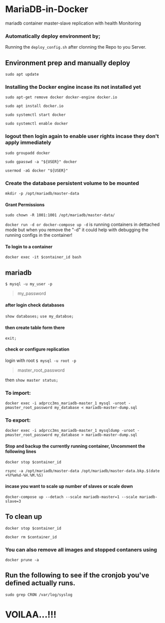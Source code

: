 # MariaDB-in-Docker

mariadb container master-slave replication with health Monitoring

### Automatically deploy environment by;

Running the `deploy_config.sh` after clonning the Repo to you Server.

## Environment prep and manually deploy

`sudo apt update`

### Installing the Docker engine incase its not installed yet

`sudo apt-get remove docker docker-engine docker.io`

`sudo apt install docker.io`

`sudo systemctl start docker`

`sudo systemctl enable docker`

### logout then login again to enable user rights incase they don't apply immediately

`sudo groupadd docker`

`sudo gpasswd -a "${USER}" docker`

`usermod -aG docker "${USER}"`

### Create the database persistent volume to be mounted

`mkdir -p /opt/mariadb/master-data`

#### Grant Permissions 

`sudo chown -R 1001:1001 /opt/mariadb/master-data/`

`docker run -d or docker-compose up -d` is running containers in dettached mode but when you remove the "-d" it could help with debugging the running configs in the container!

#### To login to a container

`docker exec -it $container_id bash`

## mariadb

`$ mysql -u my_user -p`
> my_password

#### after login check databases
`show databases;`
`use my_databse;`

#### then create table form there
`exit;`

#### check or configure replication
login with root  `$ mysql -u root -p `
> master_root_password

then
`show master status;`

### To import:

`docker exec -i adprcc3ms_mariadb-master_1 mysql -uroot -pmaster_root_password my_database < mariadb-master-dump.sql`

### To export:

`docker exec -i adprcc3ms_mariadb-master_1 mysqldump -uroot -pmaster_root_password my_database > mariadb-master-dump.sql`

#### Stop and backup the currently running container, Uncomment the following lines

`docker stop $container_id`

`rsync -a /opt/mariadb/master-data /opt/mariadb/master-data.bkp.$(date +%Y%m%d-%H.%M.%S)`

#### incase you want to scale up number of slaves or scale down

`docker-compose up --detach --scale mariadb-master=1 --scale mariadb-slave=3`

## To clean up

`docker stop $container_id`

`docker rm $container_id`

### You can also remove all images and stopped contaners using

`docker prune -a`

## Run the following to see if the cronjob you've defined actually runs.

`sudo grep CRON /var/log/syslog`


# VOILAA...!!!
